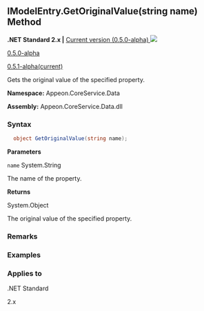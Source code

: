 ## **IModelEntry.GetOriginalValue(string name) Method**

**.NET Standard 2.x |**  <a href="javascript:void(0)" class="dropdown">Current version (0.5.0-alpha) <img src="~/images/dropdown.png"/></a>

<div class="otherversions"  value="versdiv">

<a href="javascript:void(0)">0.5.0-alpha</a>

<a href="javascript:void(0)">0.5.1-alpha(current)</a>

</div>

Gets the original value of the specified property.

 **Namespace:** Appeon.CoreService.Data

 **Assembly:** Appeon.CoreService.Data.dll

### **Syntax**

```c#
  object GetOriginalValue(string name);
```

**Parameters**

`name`	System.String

The name of the property.

**Returns**

System.Object

The original value of the specified property.

### **Remarks**



### **Examples**





### **Applies to**

.NET Standard 

2.x